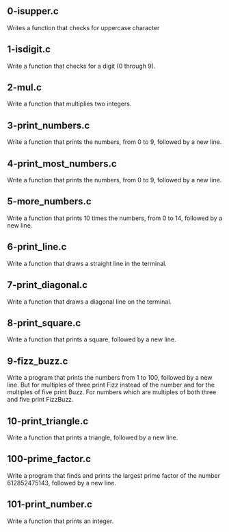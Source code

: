 ## 0-isupper.c

Writes a function that checks for uppercase character

## 1-isdigit.c 

Write a function that checks for a digit (0 through 9).

## 2-mul.c 

Write a function that multiplies two integers.

## 3-print_numbers.c 

Write a function that prints the numbers, from 0 to 9, followed by a new line.

## 4-print_most_numbers.c 

Write a function that prints the numbers, from 0 to 9, followed by a new line.

## 5-more_numbers.c 

Write a function that prints 10 times the numbers, from 0 to 14, followed by a new line.

## 6-print_line.c

Write a function that draws a straight line in the terminal.

## 7-print_diagonal.c 

Write a function that draws a diagonal line on the terminal.

## 8-print_square.c 

Write a function that prints a square, followed by a new line.

## 9-fizz_buzz.c

Write a program that prints the numbers from 1 to 100, followed by a new line. But for multiples of three print Fizz instead of the number and for the multiples of five print Buzz. For numbers which are multiples of both three and five print FizzBuzz.

## 10-print_triangle.c 

Write a function that prints a triangle, followed by a new line.

## 100-prime_factor.c 

Write a program that finds and prints the largest prime factor of the number 612852475143, followed by a new line.

## 101-print_number.c 

Write a function that prints an integer.
